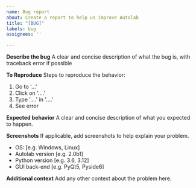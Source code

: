 ```yaml
---
name: Bug report
about: Create a report to help us improve Autolab
title: "[BUG]"
labels: bug
assignees: ''

---
```


**Describe the bug**
A clear and concise description of what the bug is, with traceback error if possible

**To Reproduce**
Steps to reproduce the behavior:
1. Go to '...'
2. Click on '....'
3. Type '....' in '....'
4. See error

**Expected behavior**
A clear and concise description of what you expected to happen.

**Screenshots**
If applicable, add screenshots to help explain your problem.

 - OS: [e.g. Windows, Linux]
 - Autolab version [e.g. 2.0b1]
 - Python version [e.g. 3.6, 3.12]
 - GUI back-end [e.g. PyQt5, Pyside6]

**Additional context**
Add any other context about the problem here.
